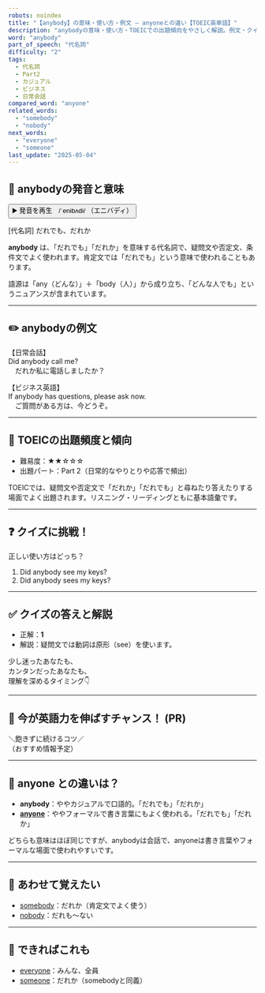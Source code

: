 ```yaml
---
robots: noindex
title: "【anybody】の意味・使い方・例文 ― anyoneとの違い【TOEIC英単語】"
description: "anybodyの意味・使い方・TOEICでの出題傾向をやさしく解説。例文・クイズ付きでanyoneとの違いもわかりやすく学べます。"
word: "anybody"
part_of_speech: "代名詞"
difficulty: "2"
tags:
  - 代名詞
  - Part2
  - カジュアル
  - ビジネス
  - 日常会話
compared_word: "anyone"
related_words:
  - "somebody"
  - "nobody"
next_words:
  - "everyone"
  - "someone"
last_update: "2025-05-04"
---
```


## 🔰 anybodyの発音と意味

<button class="play-audio" onclick="playTTS('anybody')">
  <span class="play-audio-main">
    ▶️ 発音を再生　/ˈenibʌdi/
  </span>
  <span class="play-audio-sub">
    （エニバディ）
  </span>
</button>

[代名詞] だれでも、だれか

**anybody** は、「だれでも」「だれか」を意味する代名詞で、疑問文や否定文、条件文でよく使われます。肯定文では「だれでも」という意味で使われることもあります。

語源は「any（どんな）」＋「body（人）」から成り立ち、「どんな人でも」というニュアンスが含まれています。

---

## ✏️ anybodyの例文

【日常会話】  
Did anybody call me?  
　だれか私に電話しましたか？

【ビジネス英語】  
If anybody has questions, please ask now.  
　ご質問がある方は、今どうぞ。

---

## 🎯 TOEICの出題頻度と傾向

- 難易度：★★☆☆☆
- 出題パート：Part 2（日常的なやりとりや応答で頻出）

TOEICでは、疑問文や否定文で「だれか」「だれでも」と尋ねたり答えたりする場面でよく出題されます。リスニング・リーディングともに基本語彙です。

---

## ❓ クイズに挑戦！

正しい使い方はどっち？

1. Did anybody see my keys?  
2. Did anybody sees my keys?

---

## ✅ クイズの答えと解説

- 正解：**1**
- 解説：疑問文では動詞は原形（see）を使います。

少し迷ったあなたも、  
カンタンだったあなたも、  
理解を深めるタイミング👇️

---

## 🚀 今が英語力を伸ばすチャンス！ (PR)

<div class="info-center">
＼飽きずに続けるコツ／<br>  
（おすすめ情報予定）
</div>

---

## 🤔  anyone との違いは？

- **anybody**：ややカジュアルで口語的。「だれでも」「だれか」
- **[anyone](/anyone)**：ややフォーマルで書き言葉にもよく使われる。「だれでも」「だれか」

どちらも意味はほぼ同じですが、anybodyは会話で、anyoneは書き言葉やフォーマルな場面で使われやすいです。

---

## 🧩 あわせて覚えたい

- [somebody](/somebody)：だれか（肯定文でよく使う）
- [nobody](/nobody)：だれも～ない

---

## 📖 できればこれも

- [everyone](/everyone)：みんな、全員
- [someone](/someone)：だれか（somebodyと同義）

<!-- cvid: aid07_bid27 -->

